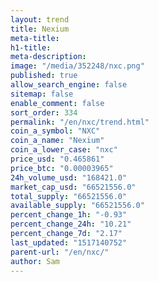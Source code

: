```yaml
---
layout: trend
title: Nexium
meta-title: 
h1-title: 
meta-description: 
image: "/media/352248/nxc.png"
published: true
allow_search_engine: false
sitemap: false
enable_comment: false
sort_order: 334
permalink: "/en/nxc/trend.html"
coin_a_symbol: "NXC"
coin_a_name: "Nexium"
coin_a_lower_case: "nxc"
price_usd: "0.465861"
price_btc: "0.00003965"
24h_volume_usd: "168421.0"
market_cap_usd: "66521556.0"
total_supply: "66521556.0"
available_supply: "66521556.0"
percent_change_1h: "-0.93"
percent_change_24h: "10.21"
percent_change_7d: "2.17"
last_updated: "1517140752"
parent-url: "/en/nxc/"
author: Sam
---
```



